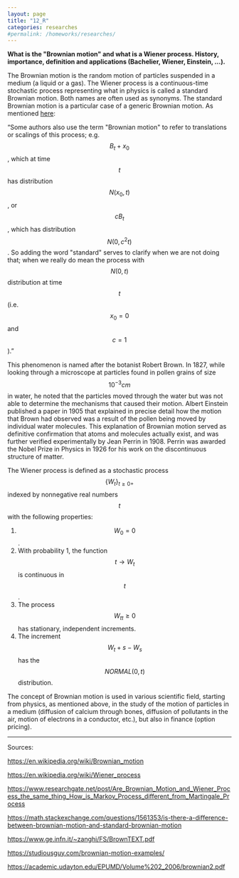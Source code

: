 ```yaml
---
layout: page
title: "12_R"
categories: researches
#permalink: /homeworks/researches/
---
```

<script type="text/x-mathjax-config">
  MathJax.Hub.Config({
    extensions: [
      "MathMenu.js",
      "MathZoom.js",
      "AssistiveMML.js",
      "a11y/accessibility-menu.js"
    ],
    jax: ["input/TeX", "output/CommonHTML"],
    TeX: {
      extensions: [
        "AMSmath.js",
        "AMSsymbols.js",
        "noErrors.js",
        "noUndefined.js",
      ]
    }
  });
</script>
<script type="text/javascript" async
  src="https://cdnjs.cloudflare.com/ajax/libs/mathjax/2.7.5/MathJax.js?config=TeX-MML-AM_CHTML">
</script>
<b>What is the "Brownian motion" and what is a Wiener process. History, importance, definition and applications (Bachelier, Wiener, Einstein, ...).</b>

The Brownian motion is the random motion of particles suspended in a medium (a liquid or a gas). The Wiener process is a continuous-time stochastic process representing what in physics is called a standard Brownian motion. Both names are often used as synonyms. The standard Brownian motion is a particular case of a generic Brownian motion. As mentioned [here](https://math.stackexchange.com/questions/1561353/is-there-a-difference-between-brownian-motion-and-standard-brownian-motion):

“Some authors also use the term "Brownian motion" to refer to translations or scalings of this process; e.g. $$B_t + x_0$$, which at time $$t$$ has distribution $$N(x_0,t)$$, or $$cB_t$$, which has distribution $$N(0,c^2t)$$. So adding the word "standard" serves to clarify when we are not doing that; when we really do mean the process with $$N(0,t)$$ distribution at time $$t$$ (i.e. $$x_0=0$$ and $$c=1$$).”

This phenomenon is named after the botanist Robert Brown. In 1827, while looking through a microscope at particles found in pollen grains of size $$10^{−3} cm$$ in water, he noted that the particles moved through the water but was not able to determine the mechanisms that caused their motion. Albert Einstein published a paper in 1905 that explained in precise detail how the motion that Brown had observed was a result of the pollen being moved by individual water molecules. This explanation of Brownian motion served as definitive confirmation that atoms and molecules actually exist, and was further verified experimentally by Jean Perrin in 1908. Perrin was awarded the Nobel Prize in Physics in 1926 for his work on the discontinuous structure of matter.

The Wiener process is defined as a stochastic process $$\lbrace W_t\rbrace_{t\ge0+}$$ indexed by nonnegative real numbers $$t$$ with the following properties:

1. $$W_0 = 0$$.
2. With probability 1, the function $$t → W_t$$ is continuous in $$t$$.
3. The process $${W_t}_t\ge0$$ has stationary, independent increments.
4. The increment $$W_t+s − W_s$$ has the $$NORMAL(0, t)$$ distribution.

The concept of Brownian motion is used in various scientific field, starting from physics, as mentioned above, in the study of the motion of particles in a medium (diffusion of calcium through bones, diffusion of pollutants in the air, motion of electrons in a conductor, etc.), but also in finance (option pricing).

------------------------------------------------------------------------------------
Sources:

https://en.wikipedia.org/wiki/Brownian_motion

https://en.wikipedia.org/wiki/Wiener_process

https://www.researchgate.net/post/Are_Brownian_Motion_and_Wiener_Process_the_same_thing_How_is_Markov_Process_different_from_Martingale_Process

https://math.stackexchange.com/questions/1561353/is-there-a-difference-between-brownian-motion-and-standard-brownian-motion

https://www.ge.infn.it/~zanghi/FS/BrownTEXT.pdf

https://studiousguy.com/brownian-motion-examples/

https://academic.udayton.edu/EPUMD/Volume%202_2006/brownian2.pdf



